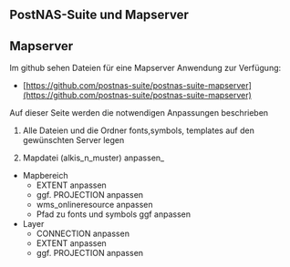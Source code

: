 ## PostNAS-Suite und Mapserver

## Mapserver

Im github sehen Dateien für eine Mapserver Anwendung zur Verfügung:
- [https://github.com/postnas-suite/postnas-suite-mapserver](https://github.com/postnas-suite/postnas-suite-mapserver)

Auf dieser Seite werden die notwendigen Anpassungen beschrieben

1. Alle Dateien und die Ordner fonts,symbols, templates auf den gewünschten Server legen

2. Mapdatei (alkis_n_muster) anpassen_
  - Mapbereich
    - EXTENT anpassen
    - ggf. PROJECTION anpassen
    - wms_onlineresource anpassen
    - Pfad zu fonts und symbols ggf anpassen
  - Layer
    - CONNECTION anpassen
    - EXTENT anpassen
    - ggf. PROJECTION anpassen
   
